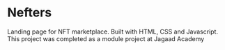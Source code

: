 # Nefters
Landing page for NFT marketplace. Built with HTML, CSS and Javascript. This project was completed as a module project  at Jagaad Academy
